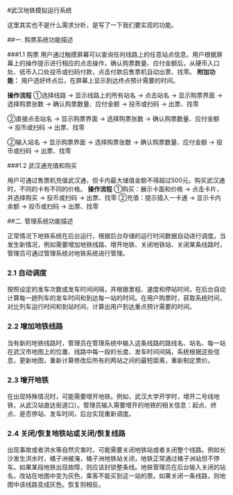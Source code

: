 #武汉地铁模拟运行系统  

这里其实也不是什么需求分析，是写了一下我们要实现的功能。

##一. 购票系统功能描述  

###1.1 购票 
用户通过触摸屏幕可以查询任何线路上的任意站点信息。用户根据屏幕上的操作提示进行相应的点击操作，确认购票数量、应付金额后，从硬币入口处、纸币入口处投币或扫码付款，点击付款后售票机自动出票、找零。 
**附加功能：** 用户选好终点后，在屏幕上显示到达终点预计需要的时间。

**操作流程** 
①选择线路 → 显示线路上的所有站名 → 点击站名 → 显示购票界面 → 选择购票张数 → 确认购票数量、应付金额 → 投币或扫码 → 出票、找零  

②直接点击站名 → 显示购票界面 → 选择购票张数 → 确认购票数量、应付金额 → 投币或扫码 → 出票、找零

②输入站名 → 显示购票界面 → 选择购票张数 → 确认购票数量、应付金额 → 投币或扫码 → 出票、找零

###1.2 武汉通充值和购买 

用户可通过售票机充值武汉通，但卡内最大储值金额不得超过500元。购买武汉通时，不同的卡有不同的价格。
**操作流程** 
①购买：展示卡面和价格 → 点击卡片，并选择购买 → 投币或扫码 → 出票、找零
②充值：提示插入一卡通 → 显示卡内余额 → 投币或扫码 → 出票、找零

##二. 管理系统功能描述 

正常情况下地铁系统在后台运行，根据后台存储的运行时间数据自动进行调度。当发生新情况，例如需要增加地铁线路、增开地铁、关闭地铁站、关闭某条线路时，管理员可通过管理系统对地铁系统进行管理。

### 2.1 自动调度

按照设定的发车次数或发车时间间隔，并根据里程、速度和停站时间，在后台自动计算每一趟列车的发车时间和到达每一站的时间。在用户购票时，获取系统时间，对比列车运行时间和到站时间，计算出用户到达重点预计需要的时间。

### 2.2 增加地铁线路

当有新的地铁线路时，管理员在管理系统中输入这条线路的路线名、站名、每一站在武汉市地图上的位置、线路中每一段的长度、发车时间间隔，系统根据这些信息，更新地图，重新计算修改后所有的两站之间的最短距离，重新制定票价。

### 2.3 增开地铁

在出现特殊情况时，可能需要增开地铁。例如，武汉大学开学时，增开二号线地铁，从武汉站直达街道口）。管理员输入需要增开的地铁的相关信息：起点、终点、是否停站、发车时间，后台实现重新调度。

### 2.4 关闭/恢复地铁站或关闭/恢复线路

出现事故或者洪水等自然灾害时，可能需要关闭地铁站或者关闭整个线路。例如长沙发生洪水时，橘子洲被淹，橘子洲地铁站关闭，地铁正常通过橘子洲站但不停车。如果某段地铁出现故障，则应该封锁整条线。地铁管理员在后台输入关闭的站名，改站在地图中变为灰色，乘客不能买到这一站的票。如果关闭一条线路，则地图中该线路变成灰色。恢复则相反。

